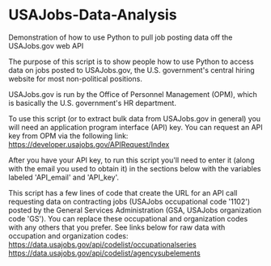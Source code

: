 # USAJobs-Data-Analysis
Demonstration of how to use Python to pull job posting data off the USAJobs.gov web API

The purpose of this script is to show people how to use Python to access data on jobs posted to USAJobs.gov, the U.S. government's central hiring website for most non-political positions.

USAJobs.gov is run by the Office of Personnel Management (OPM), which is basically the U.S. government's HR department.

To use this script (or to extract bulk data from USAJobs.gov in general) you will need an application program interface (API) key. You can request an API key from OPM via the following link:
https://developer.usajobs.gov/APIRequest/Index

After you have your API key, to run this script you'll need to enter it (along with the email you used to obtain it) in the sections below with the variables labeled 'API_email' and 'API_key'.

This script has a few lines of code that create the URL for an API call requesting data on contracting jobs (USAJobs occupational code '1102') posted by the General Services Administration (GSA, USAJobs organization code 'GS'). You can replace these occupational and organization codes with any others that you prefer. See links below for raw data with occupation and organization codes:
https://data.usajobs.gov/api/codelist/occupationalseries
https://data.usajobs.gov/api/codelist/agencysubelements
